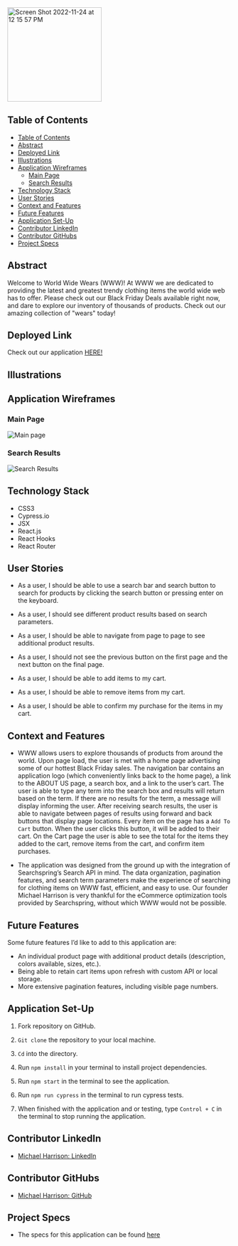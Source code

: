 <img width="212" alt="Screen Shot 2022-11-24 at 12 15 57 PM" src="https://user-images.githubusercontent.com/95496577/203852862-c1d27a46-5843-45d1-8d6e-a75b1d922675.png"> 

## Table of Contents

- [Table of Contents](#table-of-contents)
- [Abstract](#abstract)
- [Deployed Link](#deployed-link)
- [Illustrations](#illustrations)
- [Application Wireframes](#application-wireframes)
  - [Main Page](#main-page)
  - [Search Results](#search-results)
- [Technology Stack](#technology-stack)
- [User Stories](#user-stories)
- [Context and Features](#context-and-features)
- [Future Features](#future-features)
- [Application Set-Up](#application-set-up)
- [Contributor LinkedIn](#contributor-linkedin)
- [Contributor GitHubs](#contributor-githubs)
- [Project Specs](#project-specs)

## Abstract

Welcome to World Wide Wears (WWW)! At WWW we are dedicated to providing the latest and greatest trendy clothing items the world wide web has to offer. Please check out our Black Friday Deals available right now, and dare to explore our inventory of thousands of products. Check out our amazing collection of "wears" today!

## Deployed Link

Check out our application [HERE!](https://world-wide-wears.vercel.app/) 

## Illustrations

## Application Wireframes

### Main Page

![Main page](https://user-images.githubusercontent.com/95496577/203845921-c943cf27-330c-4638-8b15-ba2fa6eac4ae.png) 

### Search Results

![Search Results](https://user-images.githubusercontent.com/95496577/203845964-c1867b1c-ef13-4fde-9f2a-942de7c32d14.png) 

## Technology Stack

- CSS3 
- Cypress.io
- JSX
- React.js
- React Hooks
- React Router

## User Stories

- As a user, I should be able to use a search bar and search button to search for products by clicking the search button or pressing enter on the keyboard. 

- As a user, I should see different product results based on search parameters.

- As a user, I should be able to navigate from page to page to see additional product results. 

- As a user, I should not see the previous button on the first page and the next button on the final page.

- As a user, I should be able to add items to my cart.

- As a user, I should be able to remove items from my cart.

- As a user, I should be able to confirm my purchase for the items in my cart.

## Context and Features

- WWW allows users to explore thousands of products from around the world. Upon page load, the user is met with a home page advertising some of our hottest Black Friday sales. The navigation bar contains an application logo (which conveniently links back to the home page), a link to the ABOUT US page, a search box, and a link to the user’s cart. The user is able to type any term into the search box and results will return based on the term. If there are no results for the term, a message will display informing the user. After receiving search results, the user is able to navigate between pages of results using forward and back buttons that display page locations. Every item on the page has a `Add To Cart` button. When the user clicks this button, it will be added to their cart. On the Cart page the user is able to see the total for the items they added to the cart, remove items from the cart, and confirm item purchases.  
 
- The application was designed from the ground up with the integration of Searchspring’s Search API in mind.  The data organization, pagination features, and search term parameters make the experience of searching for clothing items on WWW fast, efficient, and easy to use. Our founder Michael Harrison is very thankful for the eCommerce optimization tools provided by Searchspring, without which WWW would not be possible. 

## Future Features

Some future features I’d like to add to this application are:

- An individual product page with additional product details (description, colors available, sizes, etc.).
- Being able to retain cart items upon refresh with custom API or local storage.
- More extensive pagination features, including visible page numbers. 

## Application Set-Up

1. Fork repository on GitHub.

2. `Git clone` the repository to your local machine.

3. `Cd` into the directory.

4. Run `npm install` in your terminal to install project dependencies.

5. Run `npm start` in the terminal to see the application. 

6. Run `npm run cypress` in the terminal  to run cypress tests. 

7. When finished with the application and or testing, type `Control + C` in the terminal to stop running the application. 

## Contributor LinkedIn

- [Michael Harrison: LinkedIn](https://www.linkedin.com/in/michael-j-harrison57/)

## Contributor GitHubs

- [Michael Harrison: GitHub](https://github.com/mikeharrison57) 

## Project Specs

- The specs for this application can be found 
[here](https://docs.google.com/document/d/1PFjEI30K8DH3lWU4vQEHFYesInhP1Gdpq9KdjySkgbU/edit?usp=sharing)